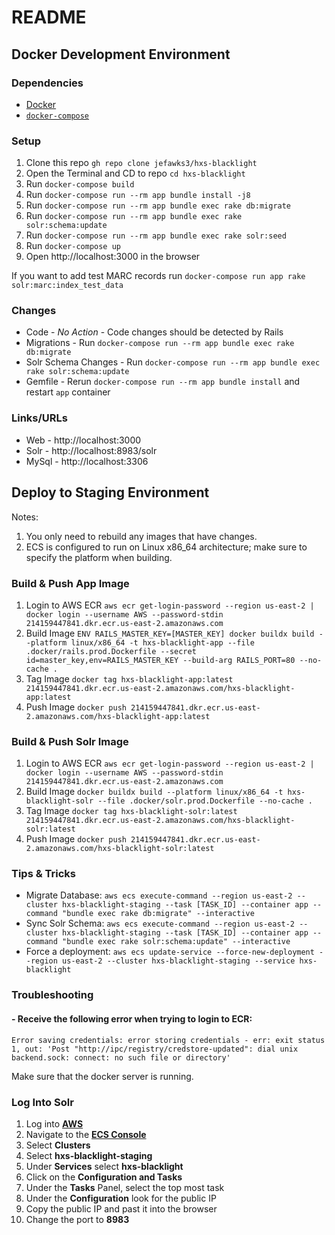 # README

## Docker Development Environment

### Dependencies
- [Docker](https://docs.docker.com/desktop/)
- [`docker-compose`](https://docs.docker.com/compose/install/)

### Setup
1) Clone this repo `gh repo clone jefawks3/hxs-blacklight`
2) Open the Terminal and CD to repo `cd hxs-blacklight`
3) Run `docker-compose build`
4) Run `docker-compose run --rm app bundle install -j8`
5) Run `docker-compose run --rm app bundle exec rake db:migrate`
6) Run `docker-compose run --rm app bundle exec rake solr:schema:update`
7) Run `docker-compose run --rm app bundle exec rake solr:seed`
8) Run `docker-compose up`
9) Open http://localhost:3000 in the browser

If you want to add test MARC records run `docker-compose run app rake solr:marc:index_test_data`

### Changes

- Code - *No Action* - Code changes should be detected by Rails
- Migrations - Run `docker-compose run --rm app bundle exec rake db:migrate`
- Solr Schema Changes - Run `docker-compose run --rm app bundle exec rake solr:schema:update`
- Gemfile - Rerun `docker-compose run --rm app bundle install` and restart `app` container

### Links/URLs
- Web - http://localhost:3000
- Solr - http://localhost:8983/solr
- MySql -  http://localhost:3306

## Deploy to Staging Environment

Notes:
1) You only need to rebuild any images that have changes.
2) ECS is configured to run on Linux x86_64 architecture; make sure to specify the platform when building.

### Build & Push App Image

1) Login to AWS ECR `aws ecr get-login-password --region us-east-2 | docker login --username AWS --password-stdin 214159447841.dkr.ecr.us-east-2.amazonaws.com`
2) Build Image `ENV RAILS_MASTER_KEY=[MASTER_KEY] docker buildx build --platform linux/x86_64 -t hxs-blacklight-app --file .docker/rails.prod.Dockerfile --secret id=master_key,env=RAILS_MASTER_KEY --build-arg RAILS_PORT=80 --no-cache .`
2) Tag Image `docker tag hxs-blacklight-app:latest 214159447841.dkr.ecr.us-east-2.amazonaws.com/hxs-blacklight-app:latest`
3) Push Image `docker push 214159447841.dkr.ecr.us-east-2.amazonaws.com/hxs-blacklight-app:latest`

### Build & Push Solr Image

1) Login to AWS ECR `aws ecr get-login-password --region us-east-2 | docker login --username AWS --password-stdin 214159447841.dkr.ecr.us-east-2.amazonaws.com`
2) Build Image `docker buildx build --platform linux/x86_64 -t hxs-blacklight-solr --file .docker/solr.prod.Dockerfile --no-cache .`
3) Tag Image `docker tag hxs-blacklight-solr:latest 214159447841.dkr.ecr.us-east-2.amazonaws.com/hxs-blacklight-solr:latest`
4) Push Image `docker push 214159447841.dkr.ecr.us-east-2.amazonaws.com/hxs-blacklight-solr:latest`

### Tips & Tricks

- Migrate Database: `aws ecs execute-command --region us-east-2 --cluster hxs-blacklight-staging --task [TASK_ID] --container app --command "bundle exec rake db:migrate" --interactive`
- Sync Solr Schema: `aws ecs execute-command --region us-east-2 --cluster hxs-blacklight-staging --task [TASK_ID] --container app --command "bundle exec rake solr:schema:update" --interactive`
- Force a deployment: `aws ecs update-service --force-new-deployment --region us-east-2 --cluster hxs-blacklight-staging --service hxs-blacklight`

### Troubleshooting

#### - Receive the following error when trying to login to ECR:

`Error saving credentials: error storing credentials - err: exit status 1, out: 'Post "http://ipc/registry/credstore-updated": dial unix backend.sock: connect: no such file or directory'`

Make sure that the docker server is running.

### Log Into Solr

1) Log into [**AWS**](https://aws.amazon.com)
2) Navigate to the [**ECS Console**]( https://us-east-2.console.aws.amazon.com/ecs)
3) Select **Clusters**
4) Select **hxs-blacklight-staging**
5) Under **Services** select **hxs-blacklight**
6) Click on the **Configuration and Tasks**
7) Under the **Tasks** Panel, select the top most task
8) Under the **Configuration** look for the public IP
9) Copy the public IP and past it into the browser
10) Change the port to **8983**
